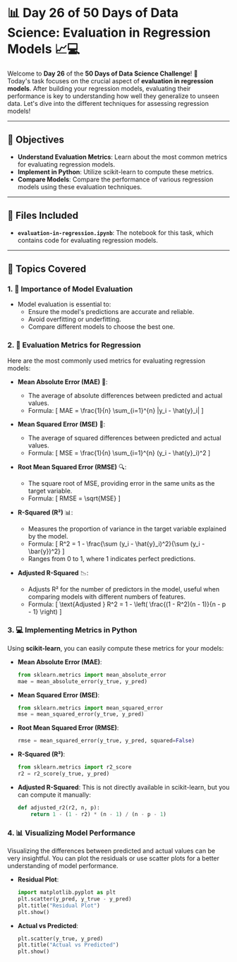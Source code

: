 
# 📊 Day 26 of 50 Days of Data Science: Evaluation in Regression Models 📈💻

Welcome to **Day 26** of the **50 Days of Data Science Challenge**! 🎉  
Today's task focuses on the crucial aspect of **evaluation in regression models**. After building your regression models, evaluating their performance is key to understanding how well they generalize to unseen data. Let's dive into the different techniques for assessing regression models!

---

## 🎯 Objectives
- **Understand Evaluation Metrics**: Learn about the most common metrics for evaluating regression models.
- **Implement in Python**: Utilize scikit-learn to compute these metrics.
- **Compare Models**: Compare the performance of various regression models using these evaluation techniques.

---

## 📂 Files Included
- **`evaluation-in-regression.ipynb`**: The notebook for this task, which contains code for evaluating regression models.

---

## 📖 Topics Covered

### 1. 🌟 Importance of Model Evaluation
   - Model evaluation is essential to:
     - Ensure the model's predictions are accurate and reliable.
     - Avoid overfitting or underfitting.
     - Compare different models to choose the best one.

### 2. 📐 Evaluation Metrics for Regression
   Here are the most commonly used metrics for evaluating regression models:

   - **Mean Absolute Error (MAE)** 🧮:
     - The average of absolute differences between predicted and actual values.
     - Formula: 
       \[
       MAE = \frac{1}{n} \sum_{i=1}^{n} |y_i - \hat{y}_i|
       \]

   - **Mean Squared Error (MSE)** 🔢:
     - The average of squared differences between predicted and actual values.
     - Formula: 
       \[
       MSE = \frac{1}{n} \sum_{i=1}^{n} (y_i - \hat{y}_i)^2
       \]

   - **Root Mean Squared Error (RMSE)** 🔍:
     - The square root of MSE, providing error in the same units as the target variable.
     - Formula: 
       \[
       RMSE = \sqrt{MSE}
       \]

   - **R-Squared (R²)** 📊:
     - Measures the proportion of variance in the target variable explained by the model.
     - Formula: 
       \[
       R^2 = 1 - \frac{\sum (y_i - \hat{y}_i)^2}{\sum (y_i - \bar{y})^2}
       \]
     - Ranges from 0 to 1, where 1 indicates perfect predictions.

   - **Adjusted R-Squared** 📉:
     - Adjusts R² for the number of predictors in the model, useful when comparing models with different numbers of features.
     - Formula: 
       \[
       \text{Adjusted } R^2 = 1 - \left( \frac{(1 - R^2)(n - 1)}{n - p - 1} \right)
       \]

### 3. 💻 Implementing Metrics in Python
   Using **scikit-learn**, you can easily compute these metrics for your models:

   - **Mean Absolute Error (MAE)**:
     ```python
     from sklearn.metrics import mean_absolute_error
     mae = mean_absolute_error(y_true, y_pred)
     ```

   - **Mean Squared Error (MSE)**:
     ```python
     from sklearn.metrics import mean_squared_error
     mse = mean_squared_error(y_true, y_pred)
     ```

   - **Root Mean Squared Error (RMSE)**:
     ```python
     rmse = mean_squared_error(y_true, y_pred, squared=False)
     ```

   - **R-Squared (R²)**:
     ```python
     from sklearn.metrics import r2_score
     r2 = r2_score(y_true, y_pred)
     ```

   - **Adjusted R-Squared**:
     This is not directly available in scikit-learn, but you can compute it manually:
     ```python
     def adjusted_r2(r2, n, p):
         return 1 - (1 - r2) * (n - 1) / (n - p - 1)
     ```

### 4. 📊 Visualizing Model Performance
   Visualizing the differences between predicted and actual values can be very insightful. You can plot the residuals or use scatter plots for a better understanding of model performance.

   - **Residual Plot**:
     ```python
     import matplotlib.pyplot as plt
     plt.scatter(y_pred, y_true - y_pred)
     plt.title("Residual Plot")
     plt.show()
     ```

   - **Actual vs Predicted**:
     ```python
     plt.scatter(y_true, y_pred)
     plt.title("Actual vs Predicted")
     plt.show()
     ```
